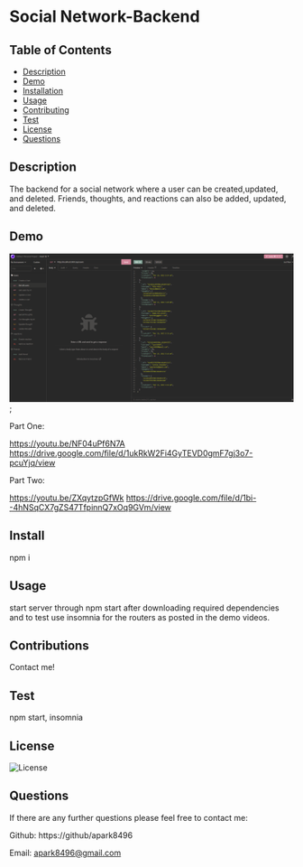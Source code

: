 # Social Network-Backend

## Table of Contents

- [Description](#Description)
- [Demo](#Demo)
- [Installation](#Installation)
- [Usage](#Usage)
- [Contributing](#Contributing)
- [Test](#Tests)
- [License](#License)
- [Questions](#Questions)

## Description

The backend for a social network where a user can be created,updated, and deleted. Friends, thoughts, and reactions can also be added, updated, and deleted.

## Demo
![users](https://github.com/adunderwood96/social-network/blob/d5e1fb56697dbec60fa71f8802b1bc165db3b7ec/assets/images/users.png);

Part One:

https://youtu.be/NF04uPf6N7A
https://drive.google.com/file/d/1ukRkW2Fi4GyTEVD0gmF7gj3o7-pcuYjq/view

Part Two:

https://youtu.be/ZXqytzpGfWk
https://drive.google.com/file/d/1bi--4hNSqCX7gZS47TfpinnQ7xOq9GVm/view

## Install

npm i

## Usage

start server through npm start after downloading required dependencies and to test use insomnia for the routers as posted in the demo videos.

## Contributions

Contact me!

## Test

npm start, insomnia

## License

![License](https://img.shields.io/badge/License-MIT-yellow.svg)

## Questions

If there are any further questions please feel free to contact me:

Github: https://github/apark8496

Email: apark8496@gmail.com
